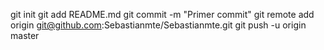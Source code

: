 git init
git add README.md
git commit -m "Primer commit"
git remote add origin git@github.com:Sebastianmte/Sebastianmte.git
git push -u origin master

<!---
Sebasmte/Sebasmte is a ✨ special ✨ repository because its `README.md` (this file) appears on your GitHub profile.
You can click the Preview link to take a look at your changes.
--->
